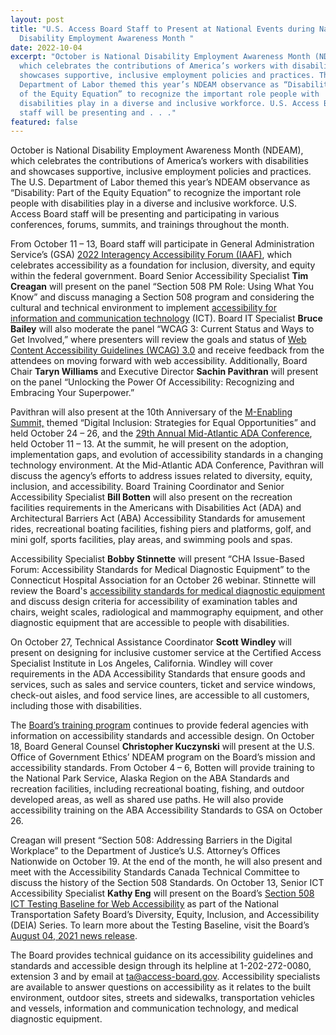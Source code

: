 ```yaml
---
layout: post
title: "U.S. Access Board Staff to Present at National Events during National
  Disability Employment Awareness Month "
date: 2022-10-04
excerpt: "October is National Disability Employment Awareness Month (NDEAM),
  which celebrates the contributions of America’s workers with disabilities and
  showcases supportive, inclusive employment policies and practices. The U.S.
  Department of Labor themed this year’s NDEAM observance as “Disability: Part
  of the Equity Equation” to recognize the important role people with
  disabilities play in a diverse and inclusive workforce. U.S. Access Board
  staff will be presenting and . . ."
featured: false
---
```

October is National Disability Employment Awareness Month (NDEAM), which celebrates the contributions of America’s workers with disabilities and showcases supportive, inclusive employment policies and practices. The U.S. Department of Labor themed this year’s NDEAM observance as “Disability: Part of the Equity Equation” to recognize the important role people with disabilities play in a diverse and inclusive workforce. U.S. Access Board staff will be presenting and participating in various conferences, forums, summits, and trainings throughout the month. 

From October 11 – 13, Board staff will participate in General Administration Service’s (GSA) [2022 Interagency Accessibility Forum (IAAF)](https://www.section508.gov/iaaf/), which celebrates accessibility as a foundation for inclusion, diversity, and equity within the federal government. Board Senior Accessibility Specialist **Tim Creagan** will present on the panel “Section 508 PM Role: Using What You Know” and discuss managing a Section 508 program and considering the cultural and technical environment to implement [accessibility for information and communication technology](https://www.access-board.gov/ict/) (ICT). Board IT Specialist **Bruce Bailey** will also moderate the panel “WCAG 3: Current Status and Ways to Get Involved,” where presenters will review the goals and status of [Web Content Accessibility Guidelines (WCAG) 3.0](https://www.w3.org/WAI/standards-guidelines/wcag/wcag3-intro/) and receive feedback from the attendees on moving forward with web accessibility. Additionally, Board Chair **Taryn Williams** and Executive Director **Sachin Pavithran** will present on the panel “Unlocking the Power Of Accessibility: Recognizing and Embracing Your Superpower.” 

Pavithran will also present at the 10th Anniversary of the [M-Enabling Summit,](https://m-enabling.com/) themed “Digital Inclusion: Strategies for Equal Opportunities” and held October 24 – 26, and the [29th Annual Mid-Atlantic ADA Conference](https://web.cvent.com/event/e548b98c-fb38-4a1e-851b-9ef86ec9d9d8/summary), held October 11 – 13. At the summit, he will present on the adoption, implementation gaps, and evolution of accessibility standards in a changing technology environment. At the Mid-Atlantic ADA Conference, Pavithran will discuss the agency’s efforts to address issues related to diversity, equity, inclusion, and accessibility. Board Training Coordinator and Senior Accessibility Specialist **Bill Botten** will also present on the recreation facilities requirements in the Americans with Disabilities Act (ADA) and Architectural Barriers Act (ABA) Accessibility Standards for amusement rides, recreational boating facilities, fishing piers and platforms, golf, and mini golf, sports facilities, play areas, and swimming pools and spas. 

Accessibility Specialist **Bobby Stinnette** will present “CHA Issue-Based Forum: Accessibility Standards for Medical Diagnostic Equipment” to the Connecticut Hospital Association for an October 26 webinar. Stinnette will review the Board's [accessibility standards for medical diagnostic equipment](https://www.access-board.gov/mde/) and discuss design criteria for accessibility of examination tables and chairs, weight scales, radiological and mammography equipment, and other diagnostic equipment that are accessible to people with disabilities. 

On October 27, Technical Assistance Coordinator **Scott Windley** will present on designing for inclusive customer service at the Certified Access Specialist Institute in Los Angeles, California. Windley will cover requirements in the ADA Accessibility Standards that ensure goods and services, such as sales and service counters, ticket and service windows, check-out aisles, and food service lines, are accessible to all customers, including those with disabilities. 

The [Board’s training program](https://www.access-board.gov/webinars/training.html) continues to provide federal agencies with information on accessibility standards and accessible design. On October 18, Board General Counsel **Christopher Kuczynski** will present at the U.S. Office of Government Ethics’ NDEAM program on the Board’s mission and accessibility standards. From October 4 – 6, Botten will provide training to the National Park Service, Alaska Region on the ABA Standards and recreation facilities, including recreational boating, fishing, and outdoor developed areas, as well as shared use paths. He will also provide accessibility training on the ABA Accessibility Standards to GSA on October 26.  

Creagan will present “Section 508: Addressing Barriers in the Digital Workplace” to the Department of Justice’s U.S. Attorney’s Offices Nationwide on October 19. At the end of the month, he will also present and meet with the Accessibility Standards Canada Technical Committee to discuss the history of the Section 508 Standards. On October 13, Senior ICT Accessibility Specialist **Kathy Eng** will present on the Board’s [Section 508 ICT Testing Baseline for Web Accessibility](https://ictbaseline.access-board.gov/) as part of the National Transportation Safety Board’s Diversity, Equity, Inclusion, and Accessibility (DEIA) Series. To learn more about the Testing Baseline, visit the Board’s [August 04, 2021 news release](https://www.access-board.gov/news/2021/08/04/u-s-access-board-launches-new-site-for-the-ict-testing-baseline-for-web-accessibility/). 

The Board provides technical guidance on its accessibility guidelines and standards and accessible design through its helpline at 1-202-272-0080, extension 3 and by email at [ta@access-board.gov](mailto:ta@access-board.gov). Accessibility specialists are available to answer questions on accessibility as it relates to the built environment, outdoor sites, streets and sidewalks, transportation vehicles and vessels, information and communication technology, and medical diagnostic equipment.